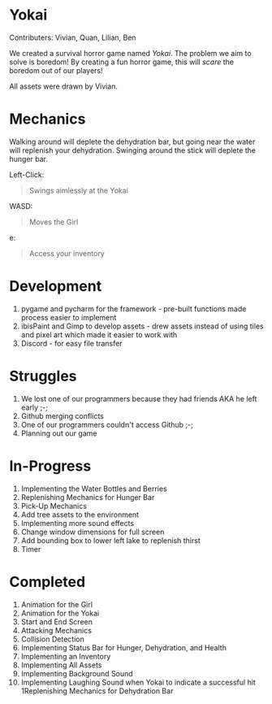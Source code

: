 # Yokai
Contributers: Vivian, Quan, Lilian, Ben

We created a survival horror game named _Yokai_.
The problem we aim to solve is boredom! By creating a fun horror game, this will _scare_ the boredom out of our players!

All assets were drawn by Vivian.

# Mechanics
Walking around will deplete the dehydration bar, but going near the water will replenish your dehydration. 
Swinging around the stick will deplete the hunger bar. 

Left-Click: 
> Swings aimlessly at the Yokai

WASD: 
> Moves the Girl

e:
> Access your inventory



# Development
1. pygame and pycharm for the framework - pre-built functions made process easier to implement
2. ibisPaint and Gimp to develop assets - drew assets instead of using tiles and pixel art which made it easier to work with
3. Discord - for easy file transfer

# Struggles
1. We lost one of our programmers because they had friends AKA he left early ;-;
2. Github merging conflicts
3. One of our programmers couldn't access Github ;-;
4. Planning out our game

# In-Progress
1. Implementing the Water Bottles and Berries
2. Replenishing Mechanics for Hunger Bar
3. Pick-Up Mechanics
4. Add tree assets to the environment
5. Implementing more sound effects
6. Change window dimensions for full screen
7. Add bounding box to lower left lake to replenish thirst
8. Timer

# Completed
1. Animation for the Girl
2. Animation for the Yokai
3. Start and End Screen
4. Attacking Mechanics
5. Collision Detection
6. Implementing Status Bar for Hunger, Dehydration, and Health
7. Implementing an Inventory
8. Implementing All Assets
9. Implementing Background Sound
10. Implementing Laughing Sound when Yokai to indicate a successful hit
1Replenishing Mechanics for Dehydration Bar
